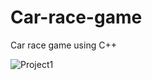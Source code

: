 # Car-race-game
Car race game using C++

![Project1](https://github.com/tamimhasan-coder/Car-race-game/assets/82888379/bd2da594-d23b-425a-9bd5-230ecec08c56)
